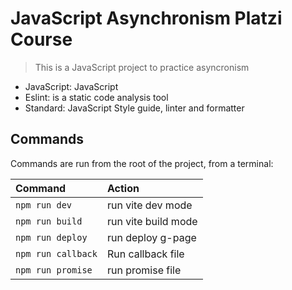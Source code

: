 # JavaScript Asynchronism Platzi Course

> This is a JavaScript project to practice asyncronism

- JavaScript: JavaScript
- Eslint: is a static code analysis tool
- Standard: JavaScript Style guide, linter and formatter

## Commands

Commands are run from the root of the project, from a terminal:

| Command            | Action              |
| :----------------- | :------------------ |
| `npm run dev`      | run vite dev mode   |
| `npm run build`    | run vite build mode |
| `npm run deploy`   | run deploy g-page   |
| `npm run callback` | Run callback file   |
| `npm run promise`  | run promise file    |
